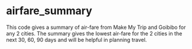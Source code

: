 # airfare_summary
This code gives a summary of air-fare from Make My Trip and Goibibo for any 2 cities. The summary gives the lowest air-fare for the 2 cities in the next 30, 60, 90 days and will be helpful in planning travel.
